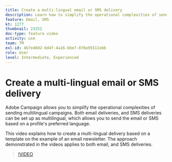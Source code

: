 ```yaml
---
title: Create a multi-lingual email or SMS delivery
description: Learn how to simplify the operational complexities of sending multilingual campaigns. 
feature: Email, SMS
kt: 1277
thumbnail: 23252
doc-type: feature video
activity: use
team: TM
exl-id: 4b7e4602-6d4f-4a16-bbe7-070a95511ebb
role: User
level: Intermediate, Experienced
---
```

# Create a multi-lingual email or SMS delivery

Adobe Campaign allows you to simplify the operational complexities of sending multilingual campaigns. Both email deliveries, and SMS deliveries can be set up as multilingual, which allows you to send the email or SMS based on a profile's preferred language.

This video explains how to create a multi-lingual delivery based on a template on the example of an email newsletter. The approach demonstrated in the videos applies to both email, and SMS deliveries.

>[!VIDEO](https://video.tv.adobe.com/v/23252?quality=12)
